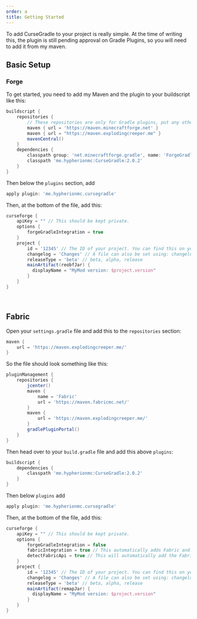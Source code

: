 ```yaml
---
order: a
title: Getting Started
---
```


To add CurseGradle to your project is really simple. At the time of writing this, the plugin is still pending approval on Gradle Plugins, so you will need to add it from my maven.

## Basic Setup
### Forge

To get started, you need to add my Maven and the plugin to your buildscript like this:

```gradle
buildscript {
    repositories {
        // These repositories are only for Gradle plugins, put any other repositories in the repository block further below
        maven { url = 'https://maven.minecraftforge.net' }
        maven { url = "https://maven.explodingcreeper.me" }
        mavenCentral()
    }
    dependencies {
        classpath group: 'net.minecraftforge.gradle', name: 'ForgeGradle', version: '5.1.+', changing: true
        classpath 'me.hypherionmc:CurseGradle:2.0.2'
    }
}
```

Then below the `plugins` section, add 
```gradle
apply plugin: 'me.hypherionmc.cursegradle'
```

Then, at the bottom of the file, add this:

```gradle
curseforge {
    apiKey = "" // This should be kept private.
    options {
        forgeGradleIntegration = true
    }
    project {
        id = '12345' // The ID of your project. You can find this on your project Curseforge page
        changelog = 'Changes' // A file can also be set using: changelog = file('changelog.txt')
        releaseType = 'beta' // beta, alpha, release
        mainArtifact(reobfJar) {
          displayName = "MyMod version: $project.version"
        }
    }
}
```

&nbsp;  

## Fabric

Open your `settings.gradle` file and add this to the `repositories` section:

```gradle
maven {
    url = 'https://maven.explodingcreeper.me/'
}
```

So the file should look something like this:

```gradle
pluginManagement {
    repositories {
        jcenter()
        maven {
            name = 'Fabric'
            url = 'https://maven.fabricmc.net/'
        }
        maven {
            url = 'https://maven.explodingcreeper.me/'
        }
        gradlePluginPortal()
    }
}
```

Then head over to your `build.gradle` file and add this above `plugins`:

```gradle
buildscript {
    dependencies {
        classpath 'me.hypherionmc:CurseGradle:2.0.2'
    }
}
```

Then below `plugins` add 

```gradle
apply plugin: 'me.hypherionmc.cursegradle'
```

Then, at the bottom of the file, add this:

```gradle
curseforge {
    apiKey = "" // This should be kept private.
    options {
        forgeGradleIntegration = false
        fabricIntegration = true // This automatically adds Fabric and your Minecraft Version as a game version
        detectFabricApi = true // This will automatically add the Fabric API as a required dependency
    }
    project {
        id = '12345' // The ID of your project. You can find this on your project Curseforge page
        changelog = 'Changes' // A file can also be set using: changelog = file('changelog.txt')
        releaseType = 'beta' // beta, alpha, release
        mainArtifact(remapJar) {
          displayName = "MyMod version: $project.version"
        }
    }
}
```
